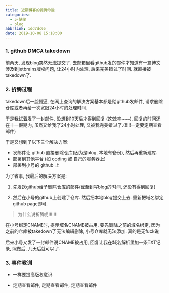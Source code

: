 ```yaml
---
title: 近期博客的折腾命运
categories:
  - 5-随笔
  - blog
abbrlink: 1dd7dc05
date: 2019-10-08 15:18:00
---
```




### 1. github DMCA takedown

前两天, 发现blog突然无法提交了. 去邮箱里看github发的邮件才知道有一篇博文涉及到jetbrains版权问题, 让24小时内处理, 后来完美错过了时间. 就直接被takedown了.



### 2. 折腾过程

takedown后一脸懵逼, 在网上查询的解决方案基本都是给github发邮件, 请求删除仓库或者再给一次宽限24小时的处理时间. 

于是我试着发了一封邮件, 没想到10天后才得到回复 (这效率~~~). 回复的时间还在十一假期内, 虽然又给我了24小时处理, 又被我完美错过了.(!!!!!一定要定期查看邮件)

<!-- more -->

于是又想到了以下三个解决方案:

+ 发邮件让 github 直接删除仓库(因为是blog, 本地有备份), 然后再重新建库.
+ 部署到其他平台 (如 coding 或 自己的服务器上)
+ 部署到小号的 github 上



为了省事, 我最后的解决方案是:

1. 先发送github给予删除仓库的邮件(截至到写blog的时间, 还没有得到回复) 

2. 然后在小号的github上创建了仓库. 然后把本地blog提交上去. 重新把域名绑定github page即可.

   

   

> 为什么说折腾呢!!!!!!  



在小号绑定CNAME时, 提示域名CNAME被占用, 要先删除之前的域名绑定, 因为之前的仓库被takedown了无法编辑删除, 小号仓库就无法添加.  真的是无fuck说



后来小号又发了一封邮件说CNAME被占用, 回复让我在域名解析里加一条TXT记录, 照做后, 几天后就可以了.



### 3. 事件教训

+ 一样要提高版权意识.

+ 定期查看邮件, 定期查看邮件, 定期查看邮件